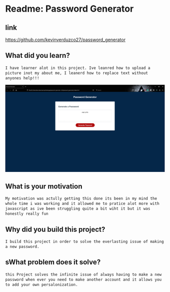 # Readme: Password Generator
## link
https://github.com/kevinverduzco27/password_generator
## What did you learn? 

```
I have learner alot in this project. Ive leanred how to upload a picture inot my about me, I leanerd how to replace text without anyones help!!!
```
![unidentifed object.](./Assets/PasswordGenerator.png)
## What is your motivation

```
My motivation was actully getting this done its been in my mind the whole time i was working and it allowed me to pratice alot more with javascript as ive been struggling quite a bit wiht it but it was honestly really fun
```

## Why did you build this project?

```
I build this project in order to solve the everlasting issue of making a new password.

```

## sWhat problem does it solve?

```
this Project solves the infinite issue of always having to make a new password when ever you need to make another account and it allows you to add your own persalonization.
```

